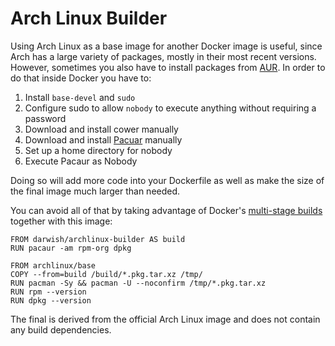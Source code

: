 # Arch Linux Builder #
Using Arch Linux as a base image for another Docker image is useful, since Arch has a large variety of
packages, mostly in their most recent versions. However, sometimes you also have to install packages
from [AUR](https://wiki.archlinux.org/index.php/Arch_User_Repository). In order to do that inside Docker you have to:

1. Install `base-devel` and `sudo`
2. Configure sudo to allow `nobody` to execute anything without requiring a password
3. Download and install cower manually
4. Download and install [Pacuar](https://github.com/rmarquis/pacaur) manually
5. Set up a home directory for nobody
6. Execute Pacaur as Nobody

Doing so will add more code into your Dockerfile as well as make the size of the final image much
larger than needed.

You can avoid all of that by taking advantage of Docker's [multi-stage
builds](https://docs.docker.com/engine/userguide/eng-image/multistage-build/) together with this
image:

    FROM darwish/archlinux-builder AS build
    RUN pacaur -am rpm-org dpkg

    FROM archlinux/base
    COPY --from=build /build/*.pkg.tar.xz /tmp/
    RUN pacman -Sy && pacman -U --noconfirm /tmp/*.pkg.tar.xz
    RUN rpm --version
    RUN dpkg --version

The final is derived from the official Arch Linux image and does not contain any build dependencies. 
